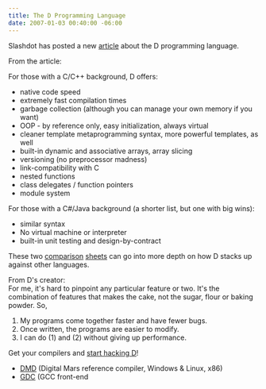```yaml
---
title: The D Programming Language
date: 2007-01-03 00:40:00 -06:00
---
```


Slashdot has posted a new [article](http://developers.slashdot.org/article.pl%3fsid%3d07/01/01/2041256%26from%3drss) about the D programming language.

From the article:

For those with a C/C++ background, D offers: 

* native code speed
* extremely fast compilation times
* garbage collection (although you can manage your own memory if you want)
* OOP - by reference only, easy initialization, always virtual
* cleaner template metaprogramming syntax, more powerful templates, as well
* built-in dynamic and associative arrays, array slicing
* versioning (no preprocessor madness)
* link-compatibility with C
* nested functions
* class delegates / function pointers
* module system

For those with a C#/Java background (a shorter list, but one with big wins): 

* similar syntax
* No virtual machine or interpreter
* built-in unit testing and design-by-contract

These two [comparison](http://www.prowiki.org/wiki4d/wiki.cgi%3fLanguagesVersusD) [sheets](http://www.digitalmars.com/d/comparison.html) can go into more depth on how D stacks up against other languages.  
  
From D's creator:  
For me, it's hard to pinpoint any particular feature or two. It's the combination of features that makes the cake, not the sugar, flour or baking powder. So,

  1. My programs come together faster and have fewer bugs.
  2. Once written, the programs are easier to modify.
  3. I can do (1) and (2) without giving up performance.

Get your compilers and [start hacking D](http://www.dsource.org/)!

* [DMD](http://www.digitalmars.com/d/dcompiler.html) (Digital Mars reference compiler, Windows & Linux, x86)
* [GDC](http://sourceforge.net/projects/dgcc/) (GCC front-end
